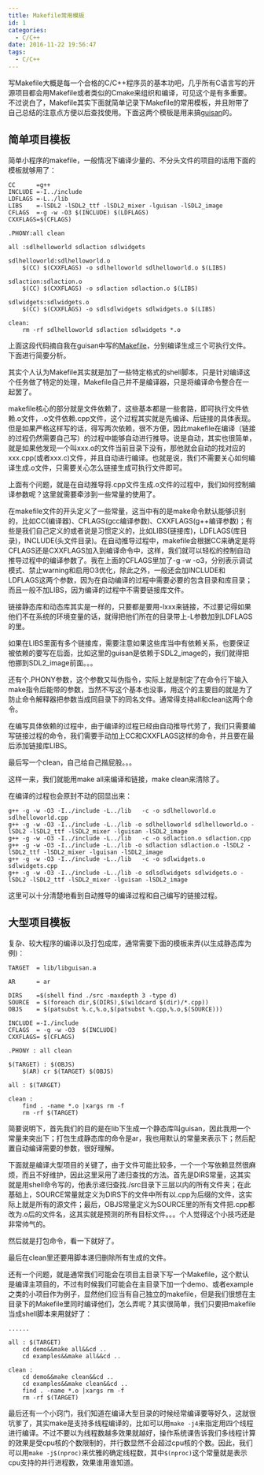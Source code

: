 ```yaml
---
title: Makefile常用模板
id: 1
categories:
  - C/C++
date: 2016-11-22 19:56:47
tags:
  - C/C++
---
```


写Makefile大概是每一个合格的C/C++程序员的基本功吧，几乎所有C语言写的开源项目都会用Makefile或者类似的Cmake来组织和编译，可见这个是有多重要。不过说白了，Makefile其实下面就简单记录下Makefile的常用模板，并且附带了自己总结的注意点方便以后查找使用。下面这两个模板是用来搞[guisan](https://github.com/mythsman/guisan)的。

## 简单项目模板

简单小程序的makefile，一般情况下编译少量的、不分头文件的项目的话用下面的模板就够用了：
```
CC      =g++
INCLUDE =-I../include
LDFLAGS =-L../lib
LIBS    =-lSDL2 -lSDL2_ttf -lSDL2_mixer -lguisan -lSDL2_image
CFLAGS  =-g -w -O3 $(INCLUDE) $(LDFLAGS)
CXXFLAGS=$(CFLAGS)

.PHONY:all clean

all :sdlhelloworld sdlaction sdlwidgets

sdlhelloworld:sdlhelloworld.o
    $(CC) $(CXXFLAGS) -o sdlhelloworld sdlhelloworld.o $(LIBS)

sdlaction:sdlaction.o
    $(CC) $(CXXFLAGS) -o sdlaction sdlaction.o $(LIBS)

sdlwidgets:sdlwidgets.o
    $(CC) $(CXXFLAGS) -o sdlsdlwidgets sdlwidgets.o $(LIBS)

clean:
    rm -rf sdlhelloworld sdlaction sdlwidgets *.o
```
上面这段代码摘自我在guisan中写的[Makefile](https://github.com/mythsman/guisan/blob/master/examples/Makefile)，分别编译生成三个可执行文件。下面进行简要分析。

其实个人认为Makefile其实就是加了一些特定格式的shell脚本，只是针对编译这个任务做了特定的处理，Makefile自己并不是编译器，只是将编译命令整合在一起罢了。

makefile核心的部分就是文件依赖了，这些基本都是一些套路，即可执行文件依赖.o文件，.o文件依赖.cpp文件，这个过程其实就是先编译、后链接的具体表现。但是如果严格这样写的话，得写两次依赖，很不方便，因此makefile在编译（链接的过程仍然需要自己写）的过程中能够自动进行推导。说是自动，其实也很简单，就是如果他发现一个叫xxx.o的文件当前目录下没有，那他就会自动的找对应的xxx.cpp(或者xxx.c)文件，并且自动进行编译。也就是说，我们不需要关心如何编译生成.o文件，只需要关心怎么链接生成可执行文件即可。

上面有个问题，就是在自动推导将.cpp文件生成.o文件的过程中，我们如何控制编译参数呢？这里就需要牵涉到一些常量的使用了。

在makefile文件的开头定义了一些常量，这当中有的是make命令默认能够识别的，比如CC(编译器)、CFLAGS(gcc编译参数)、CXXFLAGS(g++编译参数)；有些是我们自己定义的或者说是习惯定义的，比如LIBS(链接库)，LDFLAGS(库目录)，INCLUDE(头文件目录)。在自动推导过程中，makefile会根据CC来确定是将CFLAGS还是CXXFLAGS加入到编译命令中，这样，我们就可以轻松的控制自动推导过程中的编译参数了。我在上面的CFLAGS里加了-g -w -o3，分别表示调试模式、禁止warning和启用O3优化，除此之外，一般还会加INCLUDE和LDFLAGS这两个参数，因为在自动编译的过程中需要必要的包含目录和库目录；而且一般不加LIBS，因为编译的过程中不需要链接库文件。

链接静态库和动态库其实是一样的，只要都是要用-lxxx来链接，不过要记得如果他们不在系统的环境变量的话，就得把他们所在的目录带上-L参数加到LDFLAGS的里。

如果在LIBS里面有多个链接库，需要注意如果这些库当中有依赖关系，也要保证被依赖的要写在后面，比如这里的guisan是依赖于SDL2_image的，我们就得把他挪到SDL2_image前面。。。

还有个.PHONY参数，这个参数又叫伪指令，实际上就是制定了在命令行下输入make指令后能带的参数，当然不写这个基本也没事，用这个的主要目的就是为了防止命令解释器把参数当成同目录下的同名文件。通常得支持all和clean这两个命令。

在编写具体依赖的过程中，由于编译的过程已经由自动推导代劳了，我们只需要编写链接过程的命令，我们需要手动加上CC和CXXFLAGS这样的命令，并且要在最后添加链接库LIBS。

最后写一个clean，自己给自己揩屁股。。。

这样一来，我们就能用make all来编译和链接，make clean来清除了。

在编译的过程也会原封不动的回显出来：
```
g++ -g -w -O3 -I../include -L../lib   -c -o sdlhelloworld.o sdlhelloworld.cpp
g++ -g -w -O3 -I../include -L../lib -o sdlhelloworld sdlhelloworld.o -lSDL2 -lSDL2_ttf -lSDL2_mixer -lguisan -lSDL2_image
g++ -g -w -O3 -I../include -L../lib   -c -o sdlaction.o sdlaction.cpp
g++ -g -w -O3 -I../include -L../lib -o sdlaction sdlaction.o -lSDL2 -lSDL2_ttf -lSDL2_mixer -lguisan -lSDL2_image
g++ -g -w -O3 -I../include -L../lib   -c -o sdlwidgets.o sdlwidgets.cpp
g++ -g -w -O3 -I../include -L../lib -o sdlsdlwidgets sdlwidgets.o -lSDL2 -lSDL2_ttf -lSDL2_mixer -lguisan -lSDL2_image
```
这里可以十分清楚地看到自动推导的编译过程和自己编写的链接过程。

## 大型项目模板

复杂、较大程序的编译以及打包成库，通常需要下面的模板来弄(以生成静态库为例)：
```
TARGET  = lib/libguisan.a

AR      = ar

DIRS	=$(shell find ./src -maxdepth 3 -type d)
SOURCE	= $(foreach dir,$(DIRS),$(wildcard $(dir)/*.cpp))
OBJS    = $(patsubst %.c,%.o,$(patsubst %.cpp,%.o,$(SOURCE)))

INCLUDE	=-I./include  
CFLAGS  = -g -w -O3  $(INCLUDE)
CXXFLAGS= $(CFLAGS)

.PHONY : all clean

$(TARGET) : $(OBJS)
	$(AR) cr $(TARGET) $(OBJS)

all : $(TARGET)

clean :
	find . -name *.o |xargs rm -f
	rm -rf $(TARGET)
```
简要说明下，首先我们的目的是在lib下生成一个静态库叫guisan，因此我用一个常量来突出下；打包生成静态库的命令是ar，我也用默认的常量来表示下；然后配置自动编译需要的参数，很好理解。

下面就是编译大型项目的关键了，由于文件可能比较多，一个一个写依赖显然很麻烦，而且不好维护，因此这里采用了递归查找的方法。首先是DIRS常量，这其实就是用shell命令写的，他表示递归查找./src目录下三层以内的所有文件夹；在此基础上，SOURCE常量就定义为DIRS下的文件中所有以.cpp为后缀的文件，这实际上就是所有的源文件；最后，OBJS常量定义为SOURCE里的所有文件把.cpp都改为.o后的文件名，这其实就是预测的所有目标文件。。。个人觉得这个小技巧还是非常帅气的。

然后就是打包命令，看一下就好了。

最后在clean里还要用脚本递归删除所有生成的文件。

还有一个问题，就是通常我们可能会在项目主目录下写一个Makefile，这个默认是编译主项目的，不过有时候我们可能会在主目录下加一个demo、或者example之类的小项目作为例子，显然他们应当有自己独立的makefile，但是我们很想在主目录下的Makefile里同时编译他们，怎么弄呢？其实很简单，我们只要把makefile当成shell脚本来用就好了：
```
......

all : $(TARGET)
    cd demo&&make all&&cd ..
    cd examples&&make all&&cd ..

clean :
    cd demo&&make clean&&cd ..
    cd examples&&make clean&&cd ..
    find . -name *.o |xargs rm -f
    rm -rf $(TARGET)
```
最后还有一个小窍门，我们知道在编译大型目录的时候经常编译要等好久，这就很坑爹了，其实make是支持多线程编译的，比如可以用`make -j4`来指定用四个线程进行编译。不过不要以为线程数越多效果就越好，操作系统课告诉我们多线程计算的效果是受cpu核的个数限制的，并行数显然不会超过cpu核的个数。因此，我们可以用`make -j$(nproc)`来优雅的确定线程数，其中`$(nproc)`这个常量就是表示cpu支持的并行进程数，效果谁用谁知道。
